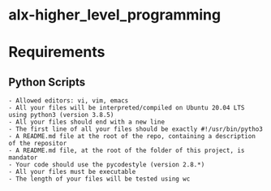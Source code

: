 # alx-higher_level_programming

# Requirements

## Python Scripts

	- Allowed editors: vi, vim, emacs
	- All your files will be interpreted/compiled on Ubuntu 20.04 LTS using python3 (version 3.8.5)
	- All your files should end with a new line
	- The first line of all your files should be exactly #!/usr/bin/pytho3
	- A README.md file at the root of the repo, containing a description of the repositor
	- A README.md file, at the root of the folder of this project, is mandator
	- Your code should use the pycodestyle (version 2.8.*)
	- All your files must be executable
	- The length of your files will be tested using wc

